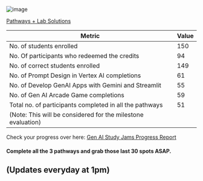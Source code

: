 ![image](https://github.com/gdscsies/GenAI-Study-Jams/assets/169880752/f3c77d86-9c68-4336-b82f-43215a729265)

[Pathways + Lab Solutions](https://docs.google.com/document/d/1YQ8tCVW9gBWFjuik1TRm4o1edv4lnuFLmC6lzfQB29E/edit)

| Metric                                                 | Value |
|--------------------------------------------------------|-------|
| No. of students enrolled                               | 150   |
| No. Of participants who redeemed the credits           | 94    |
| No. of correct students enrolled                       | 149   |
| No. of Prompt Design in Vertex AI completions          | 61    |
| No. of Develop GenAI Apps with Gemini and Streamlit    | 55    |
| No. of Gen AI Arcade Game completions                  | 59    |
| Total no. of participants completed in all the pathways| 51    | 
|(Note: This will be considered for the milestone evaluation)    |


Check your progress over here: 
[Gen AI Study Jams Progress Report](https://docs.google.com/spreadsheets/d/1gibgjJc6bTCKf2KufG9zS8EcuOvxZYjFlHEZTLlJMpA/edit?usp=sharing)

#### Complete all the 3 pathways and grab those last 30 spots ASAP.


## (Updates everyday at 1pm)
